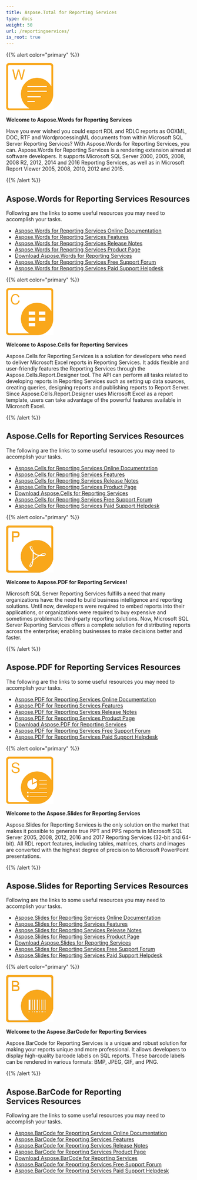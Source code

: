 ```yaml
---
title: Aspose.Total for Reporting Services
type: docs
weight: 50
url: /reportingservices/
is_root: true
---
```


{{% alert color="primary" %}} 

**![Aspose.Words for Reporting Services](aspose-Words-for-SSRS.png)**

**Welcome to Aspose.Words for Reporting Services**

Have you ever wished you could export RDL and RDLC reports as OOXML, DOC, RTF and WordprocessingML documents from within Microsoft SQL Server Reporting Services? With Aspose.Words for Reporting Services, you can. Aspose.Words for Reporting Services is a rendering extension aimed at software developers. It supports Microsoft SQL Server 2000, 2005, 2008, 2008 R2, 2012, 2014 and 2016 Reporting Services, as well as in Microsoft Report Viewer 2005, 2008, 2010, 2012 and 2015.

{{% /alert %}}

## **Aspose.Words for Reporting Services Resources**

Following are the links to some useful resources you may need to accomplish your tasks.

- [Aspose.Words for Reporting Services Online Documentation](/words/reportingservices/)
- [Aspose.Words for Reporting Services Features](/words/reportingservices/feature-tour/)
- [Aspose.Words for Reporting Services Release Notes](/words/reportingservices/release-notes/)
- [Aspose.Words for Reporting Services Product Page](https://products.aspose.com/words/reporting-services)
- [Download Aspose.Words for Reporting Services](https://downloads.aspose.com/words/reportingservices)
- [Aspose.Words for Reporting Services Free Support Forum](https://forum.aspose.com/c/words)
- [Aspose.Words for Reporting Services Paid Support Helpdesk](https://helpdesk.aspose.com/)

{{% alert color="primary" %}} 

![Aspose.Cells for Reporting Services](aspose-Cells-for-SSRS.png)

**Welcome to Aspose.Cells for Reporting Services**

Aspose.Cells for Reporting Services is a solution for developers who need to deliver Microsoft Excel reports in Reporting Services. It adds flexible and user-friendly features the Reporting Services through the Aspose.Cells.Report.Designer tool. The API can perform all tasks related to developing reports in Reporting Services such as setting up data sources, creating queries, designing reports and publishing reports to Report Server. Since Aspose.Cells.Report.Designer uses Microsoft Excel as a report template, users can take advantage of the powerful features available in Microsoft Excel.

{{% /alert %}}

## **Aspose.Cells for Reporting Services Resources**

The following are the links to some useful resources you may need to accomplish your tasks.

- [Aspose.Cells for Reporting Services Online Documentation](/cells/reportingservices/)
- [Aspose.Cells for Reporting Services Features](/cells/reportingservices/features/)
- [Aspose.Cells for Reporting Services Release Notes](/cells/reportingservices/release-notes/)
- [Aspose.Cells for Reporting Services Product Page](https://products.aspose.com/cells/reporting-services)
- [Download Aspose.Cells for Reporting Services](https://downloads.aspose.com/cells/reportingservices)
- [Aspose.Cells for Reporting Services Free Support Forum](https://forum.aspose.com/c/cells)
- [Aspose.Cells for Reporting Services Paid Support Helpdesk](https://helpdesk.aspose.com/)
 
{{% alert color="primary" %}}

![Aspose.PDF for ReportingServices](aspose-Pdf-for-ReportingServices.png)

**Welcome to Aspose.PDF for Reporting Services!** 

Microsoft SQL Server Reporting Services fulfills a need that many organizations have: the need to build business intelligence and reporting solutions. Until now, developers were required to embed reports into their applications, or organizations were required to buy expensive and sometimes problematic third-party reporting solutions. Now, Microsoft SQL Server Reporting Services offers a complete solution for distributing reports across the enterprise; enabling businesses to make decisions better and faster.

{{% /alert %}}

## **Aspose.PDF for Reporting Services Resources**

The following are the links to some useful resources you may need to accomplish your tasks.

- [Aspose.PDF for Reporting Services Online Documentation](/pdf/reportingservices)
- [Aspose.PDF for Reporting Services Features](/pdf/reportingservices/features/)
- [Aspose.PDF for Reporting Services Release Notes](/pdf/reportingservices/release-notes/)
- [Aspose.PDF for Reporting Services Product Page](https://products.aspose.com/pdf/reporting-services)
- [Download Aspose.PDF for Reporting Services](https://downloads.aspose.com/pdf/reportingservices)
- [Aspose.PDF for Reporting Services Free Support Forum](https://forum.aspose.com/c/pdf)
- [Aspose.PDF for Reporting Services Paid Support Helpdesk](https://helpdesk.aspose.com/)

{{% alert color="primary" %}} 

![Aspose.Slides for Reporting Services](home_2.png)

**Welcome to the Aspose.Slides for Reporting Services**

Aspose.Slides for Reporting Services is the only solution on the market that makes it possible to generate true PPT and PPS reports in Microsoft SQL Server 2005, 2008, 2012, 2016 and 2017 Reporting Services (32-bit and 64-bit). All RDL report features, including tables, matrices, charts and images are converted with the highest degree of precision to Microsoft PowerPoint presentations.

{{% /alert %}} 

## **Aspose.Slides for Reporting Services Resources**

Following are the links to some useful resources you may need to accomplish your tasks.

- [Aspose.Slides for Reporting Services Online Documentation](/slides/reportingservices/)
- [Aspose.Slides for Reporting Services Features](/slides/reportingservices/features/)
- [Aspose.Slides for Reporting Services Release Notes](/slides/reportingservices/release-notes/)
- [Aspose.Slides for Reporting Services Product Page](https://products.aspose.com/slides/reporting-services)
- [Download Aspose.Slides for Reporting Services](https://downloads.aspose.com/slides/reportingservices)
- [Aspose.Slides for Reporting Services Free Support Forum](https://forum.aspose.com/c/slides)
- [Aspose.Slides for Reporting Services Paid Support Helpdesk](https://helpdesk.aspose.com/)

{{% alert color="primary" %}} 

![Aspose.BarCode for Reporting Services](aspose-BarCode-for-ReportingSerices.png)

**Welcome to the Aspose.BarCode for Reporting Services**

Aspose.BarCode for Reporting Services is a unique and robust solution for making your reports unique and more professional. It allows developers to display high-quality barcode labels on SQL reports. These barcode labels can be rendered in various formats: BMP, JPEG, GIF, and PNG.

{{% /alert %}} 

## **Aspose.BarCode for Reporting Services Resources**

Following are the links to some useful resources you may need to accomplish your tasks.

- [Aspose.BarCode for Reporting Services Online Documentation](/barcode/reportingservices/)
- [Aspose.BarCode for Reporting Services Features](/barcode/reportingservices/features/)
- [Aspose.BarCode for Reporting Services Release Notes](/barcode/reportingservices/release-notes/)
- [Aspose.BarCode for Reporting Services Product Page](https://products.aspose.com/barcode/reporting-services)
- [Download Aspose.BarCode for Reporting Services](https://downloads.aspose.com/barcode/reportingservices)
- [Aspose.BarCode for Reporting Services Free Support Forum](https://forum.aspose.com/c/barcode)
- [Aspose.BarCode for Reporting Services Paid Support Helpdesk](https://helpdesk.aspose.com/)
